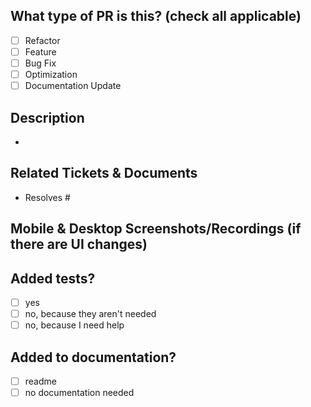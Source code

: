 ## What type of PR is this? (check all applicable)

- [ ] Refactor
- [ ] Feature
- [ ] Bug Fix
- [ ] Optimization
- [ ] Documentation Update

## Description
-

## Related Tickets & Documents
- Resolves #

## Mobile & Desktop Screenshots/Recordings (if there are UI changes)

## Added tests?

- [ ] yes
- [ ] no, because they aren't needed
- [ ] no, because I need help

## Added to documentation?

- [ ] readme
- [ ] no documentation needed
